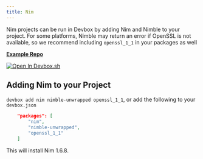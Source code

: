 ```yaml
---
title: Nim
---
```


Nim projects can be run in Devbox by adding Nim and Nimble to your project. For some platforms, Nimble may return an error if OpenSSL is not available, so we recommend including `openssl_1_1` in your packages as well

[**Example Repo**](https://github.com/jetpack-io/devbox-examples/tree/main/development/nim/spinnytest)

[![Open In Devbox.sh](https://jetpack.io/img/devbox/open-in-devbox.svg)](https://devbox.sh/github.com/jetpack-io/devbox-examples?folder=development/development/nim/spinnytest)

## Adding Nim to your Project

`devbox add nim nimble-unwrapped openssl_1_1`, or add the following to your `devbox.json`

```json
    "packages": [
        "nim",
        "nimble-unwrapped",
        "openssl_1_1"
    ]
```

This will install Nim 1.6.8. 
